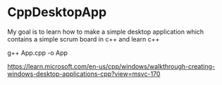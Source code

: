 # CppDesktopApp

My goal is to learn how to make a simple desktop application which contains a simple scrum board in c++ and learn c++

g++ App.cpp -o App

https://learn.microsoft.com/en-us/cpp/windows/walkthrough-creating-windows-desktop-applications-cpp?view=msvc-170
